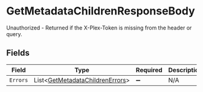 # GetMetadataChildrenResponseBody

Unauthorized - Returned if the X-Plex-Token is missing from the header or query.


## Fields

| Field                                                                                 | Type                                                                                  | Required                                                                              | Description                                                                           |
| ------------------------------------------------------------------------------------- | ------------------------------------------------------------------------------------- | ------------------------------------------------------------------------------------- | ------------------------------------------------------------------------------------- |
| `Errors`                                                                              | List<[GetMetadataChildrenErrors](../../Models/Requests/GetMetadataChildrenErrors.md)> | :heavy_minus_sign:                                                                    | N/A                                                                                   |